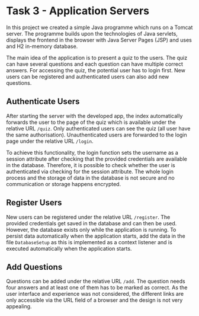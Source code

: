 # Task 3 - Application Servers

In this project we created a simple Java programme which runs on a Tomcat server. The programme builds upon the 
technologies of Java servlets, displays the frontend in the browser with Java Server Pages (JSP) and uses and H2 
in-memory database.

The main idea of the application is to present a quiz to the users. The quiz can have several questions and each 
question can have multiple correct answers. For accessing the quiz, the potential user has to login first. New users 
can be registered and authenticated users can also add new questions.

## Authenticate Users

After starting the server with the developed app, the index automatically forwards the user to the page of the quiz 
which is available under the relative URL `/quiz`. Only authenticated users can see the quiz (all user have the same 
authorisation). Unauthenticated users are forwarded to the login page under the relative URL `/login`.

To achieve this functionality, the login function sets the username as a session attribute after checking that the 
provided credentials are available in the database. Therefore, it is possible to check whether the user is 
authenticated via checking for the session attribute. The whole login process and the storage of data in the database 
is not secure and no communication or storage happens encrypted.

## Register Users

New users can be registered under the relative URL `/register`. The provided credentials get saved in the database and 
can then be used. However, the database exists only while the application is running. To persist data automatically 
when the application starts, add the data in the file `DatabaseSetup` as this is implemented as a context listener and 
is executed automatically when the application starts.

## Add Questions

Questions can be added under the relative URL `/add`. The question needs four answers and at least one of them has to be 
marked as correct. As the user interface and experience was not considered, the different links are only accessible via 
the URL field of a browser and the design is not very appealing.
